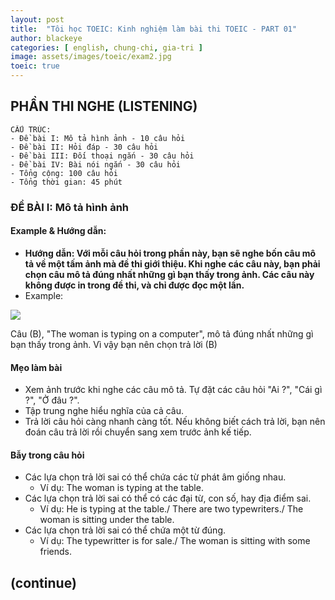 ```yaml
---
layout: post
title:  "Tôi học TOEIC: Kinh nghiệm làm bài thi TOEIC - PART 01"
author: blackeye
categories: [ english, chung-chi, gia-tri ]
image: assets/images/toeic/exam2.jpg
toeic: true
---
```


## PHẦN THI NGHE (LISTENING)
    CẤU TRÚC:
    - Đề bài I: Mô tả hình ảnh - 10 câu hỏi
    - Đề bài II: Hỏi đáp - 30 câu hỏi
    - Đề bài III: Đối thoại ngắn - 30 câu hỏi
    - Đề bài IV: Bài nói ngắn - 30 câu hỏi
    - Tổng cộng: 100 câu hỏi
    - Tổng thời gian: 45 phút

### ĐỀ BÀI I: Mô tả hình ảnh
#### Example & Hướng dẫn:
- **Hướng dẫn: Với mỗi câu hỏi trong phần này, bạn sẽ nghe bốn câu mô tả về một tấm ảnh mà đề thi giới thiệu. Khi nghe các câu này, bạn phải chọn câu mô tả đúng nhất những gì bạn thấy trong ảnh. Các câu này không được in trong đề thi, và chỉ được đọc một lần.**
- Example:

![]({{sitebase.url}}/assets/images/toeic/example-toeic1.png)

Câu (B), "The woman is typing on a computer", mô tả đúng nhất những gì bạn thấy trong ảnh. Vì vậy bạn nên chọn trả lời (B)
#### Mẹo làm bài
* Xem ảnh trước khi nghe các câu mô tả. Tự đặt các câu hỏi "Ai ?", "Cái gì ?", "Ở đâu ?".
* Tập trung nghe hiểu nghĩa của cả câu.
* Trả lời câu hỏi càng nhanh càng tốt. Nếu không biết cách trả lời, bạn nên đoán câu trả lời rồi chuyển sang xem trước ảnh kế tiếp.
#### Bẫy trong câu hỏi
* Các lựa chọn trả lời sai có thể chứa các từ phát âm giống nhau.
    + Ví dụ: The woman is typing at the table.
* Các lựa chọn trả lời sai có thể có các đại từ, con số, hay địa điểm sai.
    + Ví dụ: He is typing at the table./ There are two typewriters./ The woman is sitting under the table.
* Các lựa chọn trả lời sai có thể chứa một từ đúng.
    + Ví dụ: The typewritter is for sale./ The woman is sitting with some friends.

## (continue)